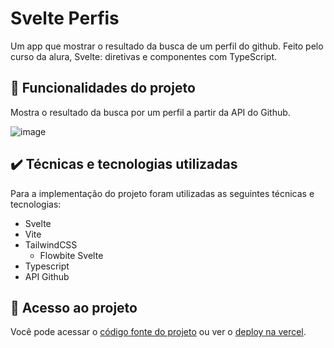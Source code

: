 # Svelte Perfis

Um app que mostrar o resultado da busca de um perfil do github. Feito pelo curso da alura, Svelte: diretivas e componentes com TypeScript.

## 🔨 Funcionalidades do projeto

Mostra o resultado da busca por um perfil a partir da API do Github.

![image](https://github.com/J-Vinicius/svelte-perfis/assets/80431647/5dda5152-e38f-437e-90a1-7ce9a1641445)


## ✔️ Técnicas e tecnologias utilizadas

Para a implementação do projeto foram utilizadas as seguintes técnicas e tecnologias:

- Svelte
- Vite
- TailwindCSS
    - Flowbite Svelte
- Typescript
- API Github

## 📁 Acesso ao projeto

Você pode acessar o [código fonte do projeto](https://github.com/J-Vinicius/svelte-perfis) ou ver o [deploy na vercel](https://svelte-perfis-alura.vercel.app/).
